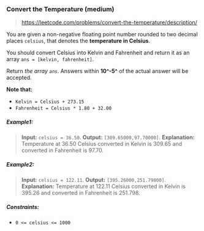 ### Convert the Temperature (medium)

> https://leetcode.com/problems/convert-the-temperature/description/

You are given a non-negative floating point number rounded to two decimal places `celsius`, that denotes the **temperature in Celsius**.

You should convert Celsius into Kelvin and Fahrenheit and return it as an array `ans = [kelvin, fahrenheit]`.

Return _the array `ans`_. Answers within **10^-5^** of the actual answer will be accepted.

**Note that:**

- `Kelvin = Celsius + 273.15`
- `Fahrenheit = Celsius * 1.80 + 32.00`

##### Example1:

> **Input:** `celsius = 36.50`.
> **Output:** `[309.65000,97.70000]`.
> **Explanation:** Temperature at 36.50 Celsius converted in Kelvin is 309.65 and converted in Fahrenheit is 97.70.

##### Example2:

> **Input:** `celsius = 122.11`.
> **Output:** `[395.26000,251.79800]`.
> **Explanation:** Temperature at 122.11 Celsius converted in Kelvin is 395.26 and converted in Fahrenheit is 251.798.

##### Constraints:

- `0 <= celsius <= 1000`
